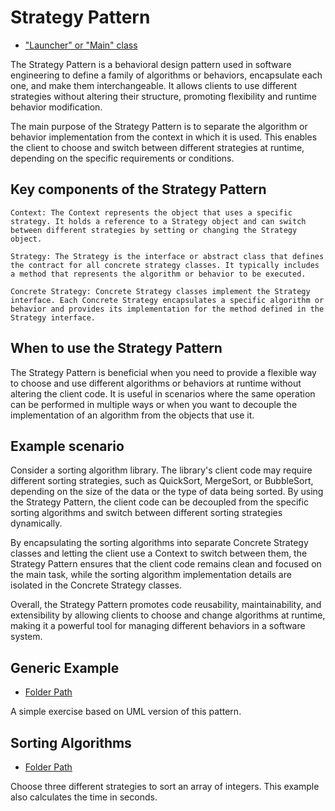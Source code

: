 # Strategy Pattern

- ["Launcher" or "Main" class](./src/main/java/it/gb/StrategyPattern.java)

The Strategy Pattern is a behavioral design pattern used in software engineering to define a family of algorithms or behaviors, encapsulate each one, and make them interchangeable. It allows clients to use different strategies without altering their structure, promoting flexibility and runtime behavior modification.

The main purpose of the Strategy Pattern is to separate the algorithm or behavior implementation from the context in which it is used. This enables the client to choose and switch between different strategies at runtime, depending on the specific requirements or conditions.

## Key components of the Strategy Pattern

    Context: The Context represents the object that uses a specific strategy. It holds a reference to a Strategy object and can switch between different strategies by setting or changing the Strategy object.

    Strategy: The Strategy is the interface or abstract class that defines the contract for all concrete strategy classes. It typically includes a method that represents the algorithm or behavior to be executed.

    Concrete Strategy: Concrete Strategy classes implement the Strategy interface. Each Concrete Strategy encapsulates a specific algorithm or behavior and provides its implementation for the method defined in the Strategy interface.

## When to use the Strategy Pattern

The Strategy Pattern is beneficial when you need to provide a flexible way to choose and use different algorithms or behaviors at runtime without altering the client code. It is useful in scenarios where the same operation can be performed in multiple ways or when you want to decouple the implementation of an algorithm from the objects that use it.

## Example scenario

Consider a sorting algorithm library. The library's client code may require different sorting strategies, such as QuickSort, MergeSort, or BubbleSort, depending on the size of the data or the type of data being sorted. By using the Strategy Pattern, the client code can be decoupled from the specific sorting algorithms and switch between different sorting strategies dynamically.

By encapsulating the sorting algorithms into separate Concrete Strategy classes and letting the client use a Context to switch between them, the Strategy Pattern ensures that the client code remains clean and focused on the main task, while the sorting algorithm implementation details are isolated in the Concrete Strategy classes.

Overall, the Strategy Pattern promotes code reusability, maintainability, and extensibility by allowing clients to choose and change algorithms at runtime, making it a powerful tool for managing different behaviors in a software system.

## Generic Example

- [Folder Path](./src/main/java/it/gb/generic)

A simple exercise based on UML version of this pattern.

## Sorting Algorithms

- [Folder Path](./src/main/java/it/gb/sortingAlgorithms/)

Choose three different strategies to sort an array of integers. This example also calculates the time in seconds.
